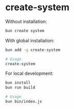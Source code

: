 # create-system

Without installation:

```bash
bun create system
```

With global installation:

```bash
bun add -g create-system

# Usage
create-system
```

For local development:

```bash
bun install
bun run build

# Usage
bun bin/index.js
```
